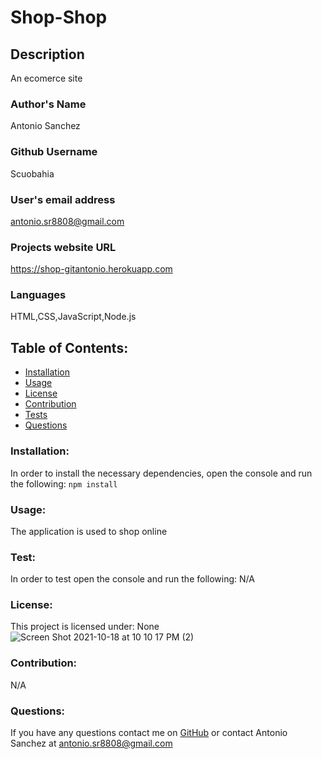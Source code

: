 # Shop-Shop 
## Description
An ecomerce site
### Author's Name
Antonio Sanchez
### Github Username
Scuobahia
### User's email address
antonio.sr8808@gmail.com
### Projects website URL
https://shop-gitantonio.herokuapp.com
### Languages
HTML,CSS,JavaScript,Node.js
## Table of Contents:
- [Installation](#installation)
- [Usage](#usage)
- [License](#license)
- [Contribution](#contribution)
- [Tests](#test)
- [Questions](#questions)
### Installation:
In order to install the necessary dependencies, open the console and run the following:
```npm install```
### Usage:
The application is used to shop online 
### Test:
In order to test open the console and run the following:
N/A
### License:
This project is licensed under:
None
![Screen Shot 2021-10-18 at 10 10 17 PM (2)](https://user-images.githubusercontent.com/82003896/137842761-4495e323-e3d9-4bcc-a907-ca29d3a20c4f.png)

### Contribution:
N/A
### Questions:
If you have any questions contact me on [GitHub](https://github.com/Scuobahia) or contact 
Antonio Sanchez at antonio.sr8808@gmail.com